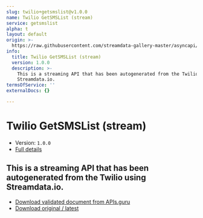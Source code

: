 ```yaml
---
slug: twilio+getsmslist@v1.0.0
name: Twilio GetSMSList (stream)
service: getsmslist
alpha: t
layout: default
origin: >-
  https://raw.githubusercontent.com/streamdata-gallery-master/asyncapi/master/_listings/twilio/twilio-getsmslist-stream-async.md
info:
  title: Twilio GetSMSList (stream)
  version: 1.0.0
  description: >-
    This is a streaming API that has been autogenerated from the Twilio using
    Streamdata.io.
termsOfService: ''
externalDocs: {}

---
```

# Twilio GetSMSList (stream)

* Version: `1.0.0`
* [Full details](../html/twilio+getsmslist@v1.0.0.html)



## This is a streaming API that has been autogenerated from the Twilio using Streamdata.io.



* [Download validated document from APIs.guru](https://raw.githubusercontent.com/APIs-guru/asyncapi-directory/master/docs/APIs/twilio%2Bgetsmslist%40v1.0.0.yaml)
* [Download original / latest](https://raw.githubusercontent.com/streamdata-gallery-master/asyncapi/master/_listings/twilio/twilio-getsmslist-stream-async.md)

<script type="application/ld+json">
{
  "@context": "http://schema.org/",
  "@type": "WebAPI",
  "description": "This is a streaming API that has been autogenerated from the Twilio using Streamdata.io.",
  "documentation": "",

  "name": "Twilio GetSMSList (stream)"
}
</script>

